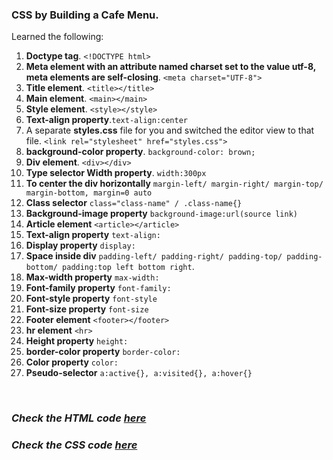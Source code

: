 ### CSS by Building a Cafe Menu.

Learned the following:

1. **Doctype tag**. `<!DOCTYPE html>`
2. **Meta element with an attribute named charset set to the value utf-8, meta elements are self-closing**. 
    `<meta charset="UTF-8">`
3. **Title element**. `<title></title>`
4. **Main element**. `<main></main>`
5. **Style element**. `<style></style>`
6. **Text-align property**.`text-align:center`
7. A separate **styles.css** file for you and switched the editor view to that file. `<link rel="stylesheet" href="styles.css">`
8. **background-color property**. `background-color: brown;`
9. **Div element**. `<div></div>`
10. **Type selector Width property**. `width:300px`
11. **To center the div horizontally** `margin-left/ margin-right/ margin-top/ margin-bottom, margin=0 auto`
12. **Class selector** `class="class-name" / .class-name{}`
13. **Background-image property** `background-image:url(source link)`
14. **Article element** `<article></article>` 
15. **Text-align property** `text-align:`
16. **Display property** `display: `
17. **Space inside div** `padding-left/ padding-right/ padding-top/ padding-bottom/ padding:top left bottom right`.
18. **Max-width property** `max-width:`
19. **Font-family property** `font-family:`
20. **Font-style property** `font-style`
21. **Font-size property** `font-size`
22. **Footer element** `<footer></footer>`
23. **hr element** `<hr>`
24. **Height property** `height:`
25. **border-color property** `border-color:`
26. **Color property** `color:`
27. **Pseudo-selector** `a:active{}, a:visited{}, a:hover{}`

<br>

### <i>Check the HTML code [here](./index.html)</i> 
### <i>Check the CSS code [here](./styles.css)</i>
